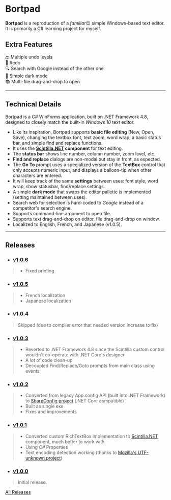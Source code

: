 # Bortpad
**Bortpad** is a reproduction of a *familiar*😉 simple Windows-based text editor.  
It is primarily a C# learning project for myself.  


## Extra Features
🔙 Multiple undo levels  
🔁 Redo  
🔍 Search with Google instead of the other one  
🌙 Simple dark mode  
📚 Multi-file drag-and-drop to open  


---

## Technical Details
Bortpad is a C# WinForms application, built on .NET Framework 4.8, designed to closely match the built-in *Windows 10* text editor.  
- Like its inspiration, Bortpad supports **basic file editing** (New, Open, Save), changing the textbox font, text zoom, word wrap, a basic status bar, and simple find and replace functions.  
- It uses the **[Scintilla.NET](https://github.com/VPKSoft/ScintillaNET) component** for text editing.  
- The **status bar** shows line number, column number, zoom level, etc.  
- **Find and replace** dialogs are non-modal but stay in front, as expected.  
- The **Go To** prompt uses a specialized version of the **TextBox** control that only accepts numeric input, and displays a balloon-tip when other characters are entered.  
- It will keep track of the same **settings** between uses: font style, word wrap, show statusbar, find/replace settings.  
- A simple **dark mode** that swaps the editor pallette is implemented (setting maintained between uses).  
- Search web for selection is hard-coded to *Google* instead of a competitor's search engine.  
- Supports command-line argument to open file.  
- Supports text drag-and-drop on editor, file drag-and-drop on window.  
- Localized to English, French, and Japanese (v1.0.5).  

---

## Releases
* ### [v1.0.6](https://github.com/VanillaDeath/Bortpad/releases/tag/v1.0.6)
> - Fixed printing
* ### [v1.0.5](https://github.com/VanillaDeath/Bortpad/releases/tag/v1.0.5)
> - French localization
> - Japanese localization
* ### v1.0.4
> Skipped (due to compiler error that needed version increase to fix)
* ### [v1.0.3](https://github.com/VanillaDeath/Bortpad/releases/tag/v1.0.3)
> - Reverted to .NET Framework 4.8 since the Scintilla custom control wouldn't co-operate with .NET Core's designer
> - A lot of code clean-up
> - Decoupled Find/Replace/Goto prompts from main class using events
* ### [v1.0.2](https://github.com/VanillaDeath/Bortpad/releases/tag/v1.0.2)
> * Converted from legacy App.config API (built into .NET Framework) to [SharpConfig project](https://github.com/cemdervis/SharpConfig) (.NET Core compatible)
> * Built as single exe
> * Fixes and improvements
* ### [v1.0.1](https://github.com/VanillaDeath/Bortpad/releases/tag/v1.0.1)
> * Converted custom RichTextBox implementation to [Scintilla.NET](https://github.com/jacobslusser/ScintillaNET) component, much better to work with.
> * Using C# Properties
> * Text encoding detection working (thanks to [Mozilla's UTF-unknown project](https://github.com/CharsetDetector/UTF-unknown))
* ### [v1.0.0](https://github.com/VanillaDeath/Bortpad/releases/tag/v1.0.0)
> Initial release.  



[All Releases](https://github.com/VanillaDeath/Bortpad/releases)